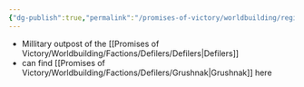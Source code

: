 ```yaml
---
{"dg-publish":true,"permalink":"/promises-of-victory/worldbuilding/regions/todo/the-defilers-lumbermills/","title":"The Defilers Lumbermills","noteIcon":"Settlement","created":"","updated":""}
---
```


- Millitary outpost of the [[Promises of Victory/Worldbuilding/Factions/Defilers/Defilers\|Defilers]]
- can find [[Promises of Victory/Worldbuilding/Factions/Defilers/Grushnak\|Grushnak]] here